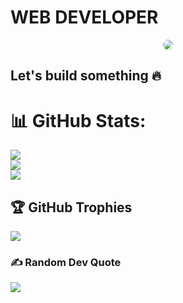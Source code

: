# WEB DEVELOPER
<center>
<img style="display:inline;border-radius:50px" src="https://upload.wikimedia.org/wikipedia/commons/thumb/9/94/MERN-logo.png/640px-MERN-logo.png"/>
</center>

## Let's build something 🔥

<!---
ManishMadan2882/ManishMadan2882 is a ✨ special ✨ repository because its `README.md` (this file) appears on your GitHub profile.
You can click the Preview link to take a look at your changes.
--->
# 📊 GitHub Stats:
![](https://github-readme-stats.vercel.app/api?username=ManishMadan2882&theme=dark&hide_border=false&include_all_commits=false&count_private=false)<br/>
![](https://github-readme-streak-stats.herokuapp.com/?user=ManishMadan2882&theme=dark&hide_border=false)<br/>
![](https://github-readme-stats.vercel.app/api/top-langs/?username=ManishMadan2882&theme=dark&hide_border=false&include_all_commits=false&count_private=false&layout=compact)

## 🏆 GitHub Trophies
![](https://github-profile-trophy.vercel.app/?username=ManishMadan2882&theme=radical&no-frame=false&no-bg=true&margin-w=4)

### ✍️ Random Dev Quote
![](https://quotes-github-readme.vercel.app/api?type=horizontal&theme=dark)
